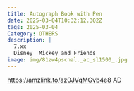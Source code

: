 ```yaml
---
title: Autograph Book with Pen
date: 2025-03-04T10:32:12.302Z
tags: 2025-03-04
Category: OTHERS
description: |
  7.xx
  Disney  Mickey and Friends 
image: img/81zw4pscnal._ac_sl1500_.jpg
---
```

https://amzlink.to/az0JVqMGvb4e8
AD